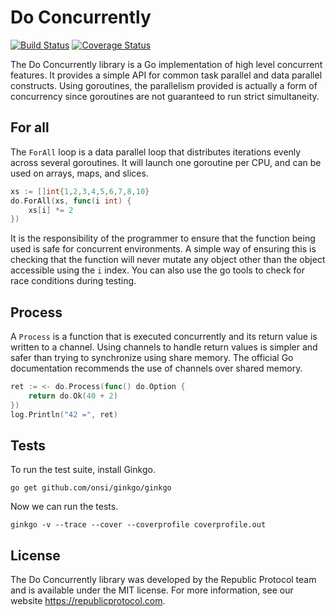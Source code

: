 # Do Concurrently

[![Build Status](https://travis-ci.org/republicprotocol/go-async.svg?branch=master)](https://travis-ci.org/republicprotocol/go-async)
[![Coverage Status](https://coveralls.io/repos/github/republicprotocol/go-async/badge.svg?branch=master)](https://coveralls.io/github/republicprotocol/go-async?branch=master)

The Do Concurrently library is a Go implementation of high level concurrent features. It provides a simple API for common task parallel and data parallel constructs. Using goroutines, the parallelism provided is actually a form of concurrency since goroutines are not guaranteed to run strict simultaneity.

## For all

The `ForAll` loop is a data parallel loop that distributes iterations evenly across several goroutines. It will launch one goroutine per CPU, and can be used on arrays, maps, and slices.

```go
xs := []int{1,2,3,4,5,6,7,8,10}
do.ForAll(xs, func(i int) {
    xs[i] *= 2
})
```

It is the responsibility of the programmer to ensure that the function being used is safe for concurrent environments. A simple way of ensuring this is checking that the function will never mutate any object other than the object accessible using the `i` index. You can also use the go tools to check for race conditions during testing.

## Process

A `Process` is a function that is executed concurrently and its return value is written to a channel. Using channels to handle return values is simpler and safer than trying to synchronize using share memory. The official Go documentation recommends the use of channels over shared memory.

```go
ret := <- do.Process(func() do.Option {
    return do.Ok(40 + 2)
})
log.Println("42 =", ret)
```

## Tests

To run the test suite, install Ginkgo.

```
go get github.com/onsi/ginkgo/ginkgo
```

Now we can run the tests.

```
ginkgo -v --trace --cover --coverprofile coverprofile.out
```

## License

The Do Concurrently library was developed by the Republic Protocol team and is available under the MIT license. For more information, see our website https://republicprotocol.com.